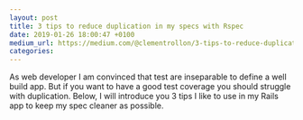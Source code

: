 ```yaml
---
layout: post
title: 3 tips to reduce duplication in my specs with Rspec
date: 2019-01-26 18:00:47 +0100
medium_url: https://medium.com/@clementrollon/3-tips-to-reduce-duplication-in-my-specs-with-rspec-c889b143813d
categories:
---
```

As web developer I am convinced that test are inseparable to define a well build app. But if you want to have a good test coverage you should struggle with duplication.
Below, I will introduce you 3 tips I like to use in my Rails app to keep my spec cleaner as possible.
